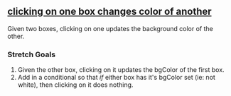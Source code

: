 ## [clicking on one box changes color of another](https://github.com/FEWDMaterials/UIReview/tree/master/p3)

Given two boxes, clicking on one updates the background color of the other.

### Stretch Goals

1. Given the other box, clicking on it updates the bgColor of the first box.
2. Add in a conditional so that *if* either box has it's bgColor set (ie: not white), then clicking on it does nothing.
